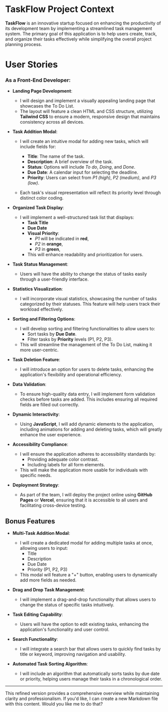 # TaskFlow Project Context

**TaskFlow** is an innovative startup focused on enhancing the productivity of its development team by implementing a streamlined task management system. The primary goal of this application is to help users create, track, and organize their tasks effectively while simplifying the overall project planning process.

# User Stories

### As a Front-End Developer:
- **Landing Page Development**: 
  - I will design and implement a visually appealing landing page that showcases the To Do List.
  - The layout will feature a clean HTML and CSS structure, utilizing **Tailwind CSS** to ensure a modern, responsive design that maintains consistency across all devices.

- **Task Addition Modal**: 
  - I will create an intuitive modal for adding new tasks, which will include fields for:
    - **Title**: The name of the task.
    - **Description**: A brief overview of the task.
    - **Status**: Options will include *To do*, *Doing*, and *Done*.
    - **Due Date**: A calendar input for selecting the deadline.
    - **Priority**: Users can select from *P1 (high)*, *P2 (medium)*, and *P3 (low)*.

  - Each task's visual representation will reflect its priority level through distinct color coding.

- **Organized Task Display**: 
  - I will implement a well-structured task list that displays:
    - **Task Title**
    - **Due Date**
    - **Visual Priority**: 
      - *P1* will be indicated in **red**,
      - *P2* in **orange**,
      - *P3* in **green**,
    - This will enhance readability and prioritization for users.

- **Task Status Management**: 
  - Users will have the ability to change the status of tasks easily through a user-friendly interface.

- **Statistics Visualization**: 
  - I will incorporate visual statistics, showcasing the number of tasks categorized by their statuses. This feature will help users track their workload effectively.

- **Sorting and Filtering Options**: 
  - I will develop sorting and filtering functionalities to allow users to:
    - Sort tasks by **Due Date**.
    - Filter tasks by **Priority** levels (P1, P2, P3).
  - This will streamline the management of the To Do List, making it more user-centric.

- **Task Deletion Feature**: 
  - I will introduce an option for users to delete tasks, enhancing the application's flexibility and operational efficiency.

- **Data Validation**: 
  - To ensure high-quality data entry, I will implement form validation checks before tasks are added. This includes ensuring all required fields are filled out correctly.

- **Dynamic Interactivity**: 
  - Using **JavaScript**, I will add dynamic elements to the application, including animations for adding and deleting tasks, which will greatly enhance the user experience.

- **Accessibility Compliance**: 
  - I will ensure the application adheres to accessibility standards by:
    - Providing adequate color contrast.
    - Including labels for all form elements.
  - This will make the application more usable for individuals with specific needs.

- **Deployment Strategy**: 
  - As part of the team, I will deploy the project online using **GitHub Pages** or **Vercel**, ensuring that it is accessible to all users and facilitating cross-device testing.

## Bonus Features

- **Multi-Task Addition Modal**: 
  - I will create a dedicated modal for adding multiple tasks at once, allowing users to input:
    - Title
    - Description
    - Due Date
    - Priority (P1, P2, P3)
  - This modal will feature a "+" button, enabling users to dynamically add more fields as needed.

- **Drag and Drop Task Management**: 
  - I will implement a drag-and-drop functionality that allows users to change the status of specific tasks intuitively.

- **Task Editing Capability**: 
  - Users will have the option to edit existing tasks, enhancing the application's functionality and user control.

- **Search Functionality**: 
  - I will integrate a search bar that allows users to quickly find tasks by title or keyword, improving navigation and usability.

- **Automated Task Sorting Algorithm**: 
  - I will include an algorithm that automatically sorts tasks by due date or priority, helping users manage their tasks in a chronological order.

---

This refined version provides a comprehensive overview while maintaining clarity and professionalism. If you'd like, I can create a new Markdown file with this content. Would you like me to do that?
